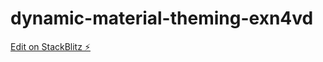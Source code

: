# dynamic-material-theming-exn4vd

[Edit on StackBlitz ⚡️](https://stackblitz.com/edit/dynamic-material-theming-exn4vd)